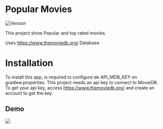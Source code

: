 # Popular Movies
![Version][app-image] 

This project show Popular and top rated movies.

Uses https://www.themoviedb.org/ Database

# Installation

To install this app, is required to configure de API_MDB_KEY on gradlew.properties.
This project needs an api key to connect to MovieDB. To get your api key, access https://www.themoviedb.org/ and create an account to get the key.

## Demo

![](https://github.com/dTravassos/popularmovies/blob/master/device-demo.gif)


[app-image]: https://img.shields.io/badge/release-v1.0-green.svg
